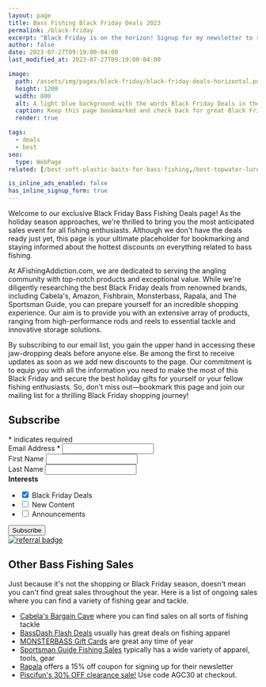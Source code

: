 ```yaml
---
layout: page
title: Bass Fishing Black Friday Deals 2023
permalink: /black-friday
excerpt: "Black Friday is on the horizon! Signup for my newsletter to receive curated Black Friday deals for bass fishing products and stores."
author: false
date: 2023-07-27T09:19:00-04:00
last_modified_at: 2023-07-27T09:19:00-04:00

image:
  path: /assets/img/pages/black-friday/black-friday-deals-horizontal.png
  height: 1200
  width: 800
  alt: A light blue background with the words Black Friday Deals in the foreground
  caption: Keep this page bookmarked and check back for great Black Friday deals this holiday season.
  render: true

tags:
  - deals
  - best
seo:
  type: WebPage
related: [/best-soft-plastic-baits-for-bass-fishing,/best-topwater-lures-for-bass-fishing,/best-time-to-go-bass-fishing,]

is_inline_ads_enabled: false
has_inline_signup_form: true
---
```


Welcome to our exclusive Black Friday Bass Fishing Deals page! As the holiday season approaches, we're thrilled to bring you the most anticipated sales event for all fishing enthusiasts. Although we don't have the deals ready just yet, this page is your ultimate placeholder for bookmarking and staying informed about the hottest discounts on everything related to bass fishing.

At AFishingAddiction.com, we are dedicated to serving the angling community with top-notch products and exceptional value. While we're diligently researching the best Black Friday deals from renowned brands, including Cabela's, Amazon, Fishbrain, Monsterbass, Rapala, and The Sportsman Guide, you can prepare yourself for an incredible shopping experience. Our aim is to provide you with an extensive array of products, ranging from high-performance rods and reels to essential tackle and innovative storage solutions.

By subscribing to our email list, you gain the upper hand in accessing these jaw-dropping deals before anyone else. Be among the first to receive updates as soon as we add new discounts to the page. Our commitment is to equip you with all the information you need to make the most of this Black Friday and secure the best holiday gifts for yourself or your fellow fishing enthusiasts. So, don't miss out—bookmark this page and join our mailing list for a thrilling Black Friday shopping journey!

<div id="mc_embed_shell">
  <link href="//cdn-images.mailchimp.com/embedcode/classic-061523.css" rel="stylesheet" type="text/css">
  <div id="mc_embed_signup">
    <form action="https://afishingaddiction.us18.list-manage.com/subscribe/post?u=b4d57dab9c2172731a26d8226&amp;id=8eeb8124be&amp;f_id=00fd21e7f0" method="post" id="mc-embedded-subscribe-form" name="mc-embedded-subscribe-form" class="validate" target="_blank">
        <div id="mc_embed_signup_scroll">
          <h2>Subscribe</h2>
          <div class="indicates-required"><span class="asterisk">*</span> indicates required</div>
          <div class="mc-field-group">
            <label for="mce-EMAIL">Email Address <span class="asterisk">*</span></label>
            <input type="email" name="EMAIL" class="required email" id="mce-EMAIL" required="" value="">
          </div>
          <div class="mc-field-group"><label for="mce-FNAME">First Name </label><input type="text" name="FNAME" class=" text" id="mce-FNAME" value=""></div>
          <div class="mc-field-group"><label for="mce-LNAME">Last Name </label><input type="text" name="LNAME" class=" text" id="mce-LNAME" value=""></div>
          <input type="hidden" name="SIGNUP_LOC" class=" text" id="mce-SIGNUP_LOC" value="{{ site.url }}{{ page.url }}">
          <div class="mc-field-group input-group">
            <strong>Interests </strong>
            <ul>
              <li>
                <input type="checkbox" name="group[222697][2]" id="mce-group[222697]-222697-1" value="" checked="checked">
                <label for="mce-group[222697]-222697-1">Black Friday Deals</label>
              </li>
              <li>
                <input type="checkbox" name="group[222697][1]" id="mce-group[222697]-222697-0" value="">
                <label for="mce-group[222697]-222697-0">New Content</label>
              </li>
              <li>
                <input type="checkbox" name="group[222697][4]" id="mce-group[222697]-222697-2" value="">
                <label for="mce-group[222697]-222697-2">Announcements</label>
              </li>
            </ul>
          </div>
        <div id="mce-responses" class="clear foot">
            <div class="response" id="mce-error-response" style="display: none;"></div>
            <div class="response" id="mce-success-response" style="display: none;"></div>
        </div>
    <div aria-hidden="true" style="position: absolute; left: -5000px;">
        /* real people should not fill this in and expect good things - do not remove this or risk form bot signups */
        <input type="text" name="b_b4d57dab9c2172731a26d8226_8eeb8124be" tabindex="-1" value="">
    </div>
        <div class="optionalParent">
            <div class="clear foot">
                <input type="submit" name="subscribe" id="mc-embedded-subscribe" class="button" value="Subscribe">
                <p class="brandingLogo" style="margin: 0px auto;"><a href="http://eepurl.com/inbtrw" title="Mailchimp - email marketing made easy and fun"><img src="https://eep.io/mc-cdn-images/template_images/branding_logo_text_dark_dtp.svg" alt="referral badge"></a></p>
            </div>
        </div>
    </div>
</form>
</div>
<script type="text/javascript" src="//s3.amazonaws.com/downloads.mailchimp.com/js/mc-validate.js"></script><script type="text/javascript">(function($) {window.fnames = new Array(); window.ftypes = new Array();fnames[0]=EMAIL;ftypes[0]=merge;,fnames[1]=FNAME;ftypes[1]=merge;,fnames[2]=LNAME;ftypes[2]=merge;,fnames[3]=SIGNUP_LOC;ftypes[3]=merge;,fnames[undefined]=interests_222697;ftypes[undefined]=group;false}(jQuery));var $mcj = jQuery.noConflict(true);</script></div>

## Other Bass Fishing Sales

Just because it's not the shopping or Black Friday season, doesn't mean you can't find great sales throughout the year. Here is a list of ongoing sales where you can find a variety of fishing gear and tackle.

- [Cabela's Bargain Cave](https://cabelas.xhuc.net/Y9N7Zq) where you can find sales on all sorts of fishing tackle
- [BassDash Flash Deals](https://shrsl.com/461en) usually has great deals on fishing apparel
- [MONSTERBASS Gift Cards](https://shrsl.com/461es) are great any time of year
- [Sportsman Guide Fishing Sales](https://www.dpbolvw.net/click-100863578-12513140?sid=black-friday-deals-other-deals-sportsman-guide&url=https%3A%2F%2Fwww.sportsmansguide.com%2Fproductlist%2Ffishing%3Fd%3D173%26sn%3D6196) typically has a wide variety of apparel, tools, gear
- [Rapala](https://www.dpbolvw.net/click-100863578-12591902?sid=black-friday-deals-other-deals-rapala&url=https%3A%2F%2Fwww.rapala.com%2Fus_en%2Frapala%2Flures%2Flures-by-species%2Fbass-lures) offers a 15% off coupon for signing up for their newsletter
- [Piscifun's 30% OFF clearance sale!](https://shareasale.com/u.cfm?d=986602&m=68150&u=3296816&afftrack=black-friday-other-deals-piscifun) Use code AGC30 at checkout.
